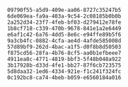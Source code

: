 
                09790f55-a5d9-409e-aa06-8727c35247b5
                6de069ea-fa9a-403a-9c54-2c08185b0b0b
                2a252d34-23f7-4feb-bf03-d279412e78fe
                1b8cf718-c339-470b-9678-841e1a2e6449
                e6af1c42-6a76-4dd5-8e6c-e94ffe89b5f6
                9a3cb4fc-0882-4cfa-ae4d-4afde585008d
                57d89bf9-262d-4bac-a1f5-d0f8b8d50503
                f875cd56-28fa-4b76-8cf5-aa0b1efbeee7
                4911ea8c-4771-4819-bbf3-5f48b048a922
                3b17928b-d33d-4fe1-bb27-87f6cb723575
                5d8daa32-1ed6-4334-921e-f1c241f324fc
                0c192bc8-ca74-4beb-b059-e6560184a016
                